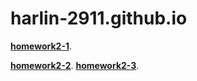 # harlin-2911.github.io

[**homework2-1**](https://harlin-2911.github.io/homework2-1.html).

[**homework2-2**](https://harlin-2911.github.io/homework2-2.html). 
[**homework2-3**](https://harlin-2911.github.io/homework2-3.html). 
